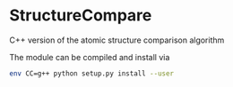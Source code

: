 # StructureCompare
C++ version of the atomic structure comparison algorithm

The module can be compiled and install via
```bash
env CC=g++ python setup.py install --user
```
